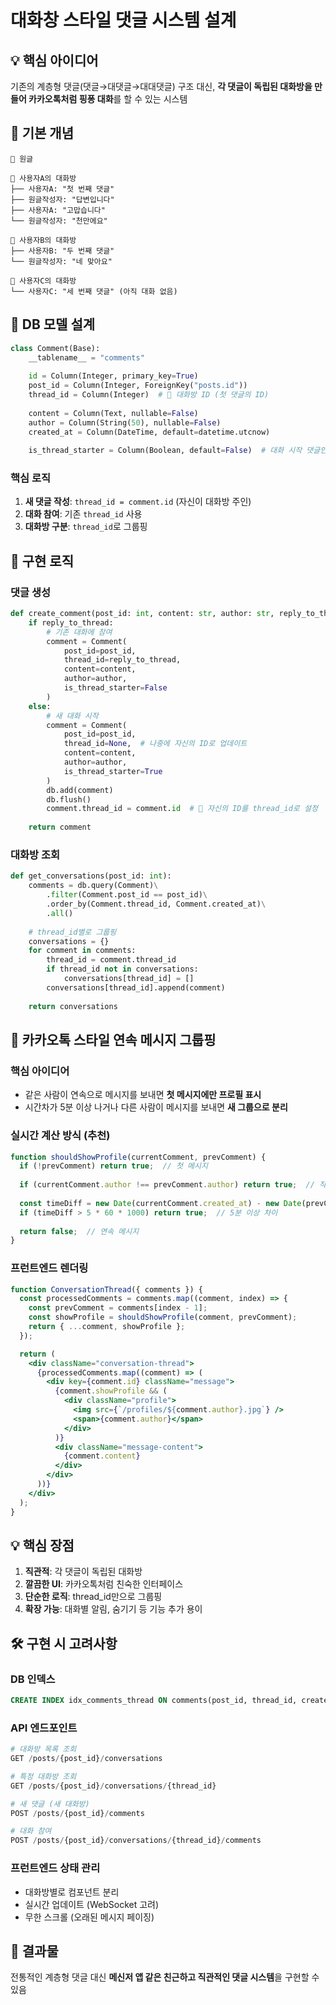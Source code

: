 # 대화창 스타일 댓글 시스템 설계

## 💡 핵심 아이디어

기존의 계층형 댓글(댓글→대댓글→대대댓글) 구조 대신, **각 댓글이 독립된 대화방을 만들어 카카오톡처럼 핑퐁 대화**를 할 수 있는 시스템

## 🎯 기본 개념

```
📝 원글

💬 사용자A의 대화방
├── 사용자A: "첫 번째 댓글"
├── 원글작성자: "답변입니다"
├── 사용자A: "고맙습니다"
└── 원글작성자: "천만에요"

💬 사용자B의 대화방
├── 사용자B: "두 번째 댓글"
└── 원글작성자: "네 맞아요"

💬 사용자C의 대화방
└── 사용자C: "세 번째 댓글" (아직 대화 없음)
```

## 🔧 DB 모델 설계

```python
class Comment(Base):
    __tablename__ = "comments"
    
    id = Column(Integer, primary_key=True)
    post_id = Column(Integer, ForeignKey("posts.id"))
    thread_id = Column(Integer)  # 🔑 대화방 ID (첫 댓글의 ID)
    
    content = Column(Text, nullable=False)
    author = Column(String(50), nullable=False)
    created_at = Column(DateTime, default=datetime.utcnow)
    
    is_thread_starter = Column(Boolean, default=False)  # 대화 시작 댓글인지
```

### 핵심 로직

1. **새 댓글 작성**: `thread_id = comment.id` (자신이 대화방 주인)
2. **대화 참여**: 기존 `thread_id` 사용
3. **대화방 구분**: `thread_id`로 그룹핑

## 🚀 구현 로직

### 댓글 생성

```python
def create_comment(post_id: int, content: str, author: str, reply_to_thread: int = None):
    if reply_to_thread:
        # 기존 대화에 참여
        comment = Comment(
            post_id=post_id,
            thread_id=reply_to_thread,
            content=content,
            author=author,
            is_thread_starter=False
        )
    else:
        # 새 대화 시작
        comment = Comment(
            post_id=post_id,
            thread_id=None,  # 나중에 자신의 ID로 업데이트
            content=content,
            author=author,
            is_thread_starter=True
        )
        db.add(comment)
        db.flush()
        comment.thread_id = comment.id  # 🔑 자신의 ID를 thread_id로 설정
    
    return comment
```

### 대화방 조회

```python
def get_conversations(post_id: int):
    comments = db.query(Comment)\
        .filter(Comment.post_id == post_id)\
        .order_by(Comment.thread_id, Comment.created_at)\
        .all()
    
    # thread_id별로 그룹핑
    conversations = {}
    for comment in comments:
        thread_id = comment.thread_id
        if thread_id not in conversations:
            conversations[thread_id] = []
        conversations[thread_id].append(comment)
    
    return conversations
```

## 🎨 카카오톡 스타일 연속 메시지 그룹핑

### 핵심 아이디어
- 같은 사람이 연속으로 메시지를 보내면 **첫 메시지에만 프로필 표시**
- 시간차가 5분 이상 나거나 다른 사람이 메시지를 보내면 **새 그룹으로 분리**

### 실시간 계산 방식 (추천)

```javascript
function shouldShowProfile(currentComment, prevComment) {
  if (!prevComment) return true;  // 첫 메시지
  
  if (currentComment.author !== prevComment.author) return true;  // 작성자 다름
  
  const timeDiff = new Date(currentComment.created_at) - new Date(prevComment.created_at);
  if (timeDiff > 5 * 60 * 1000) return true;  // 5분 이상 차이
  
  return false;  // 연속 메시지
}
```

### 프런트엔드 렌더링

```jsx
function ConversationThread({ comments }) {
  const processedComments = comments.map((comment, index) => {
    const prevComment = comments[index - 1];
    const showProfile = shouldShowProfile(comment, prevComment);
    return { ...comment, showProfile };
  });

  return (
    <div className="conversation-thread">
      {processedComments.map((comment) => (
        <div key={comment.id} className="message">
          {comment.showProfile && (
            <div className="profile">
              <img src={`/profiles/${comment.author}.jpg`} />
              <span>{comment.author}</span>
            </div>
          )}
          <div className="message-content">
            {comment.content}
          </div>
        </div>
      ))}
    </div>
  );
}
```

## 💡 핵심 장점

1. **직관적**: 각 댓글이 독립된 대화방
2. **깔끔한 UI**: 카카오톡처럼 친숙한 인터페이스
3. **단순한 로직**: thread_id만으로 그룹핑
4. **확장 가능**: 대화별 알림, 숨기기 등 기능 추가 용이

## 🛠 구현 시 고려사항

### DB 인덱스
```sql
CREATE INDEX idx_comments_thread ON comments(post_id, thread_id, created_at);
```

### API 엔드포인트
```python
# 대화방 목록 조회
GET /posts/{post_id}/conversations

# 특정 대화방 조회  
GET /posts/{post_id}/conversations/{thread_id}

# 새 댓글 (새 대화방)
POST /posts/{post_id}/comments

# 대화 참여
POST /posts/{post_id}/conversations/{thread_id}/comments
```

### 프런트엔드 상태 관리
- 대화방별로 컴포넌트 분리
- 실시간 업데이트 (WebSocket 고려)
- 무한 스크롤 (오래된 메시지 페이징)

## 🎯 결과물

전통적인 계층형 댓글 대신 **메신저 앱 같은 친근하고 직관적인 댓글 시스템**을 구현할 수 있음